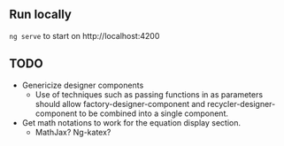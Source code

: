 ## Run locally
`ng serve` to start on http://localhost:4200

## TODO
- Genericize designer components
  - Use of techniques such as passing functions in as parameters should allow factory-designer-component and recycler-designer-component to be combined into a single component.
- Get math notations to work for the equation display section.
  - MathJax? Ng-katex?
